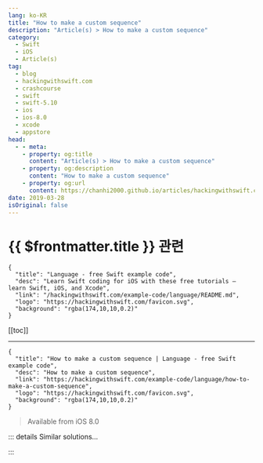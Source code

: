 ```yaml
---
lang: ko-KR
title: "How to make a custom sequence"
description: "Article(s) > How to make a custom sequence"
category:
  - Swift
  - iOS
  - Article(s)
tag: 
  - blog
  - hackingwithswift.com
  - crashcourse
  - swift
  - swift-5.10
  - ios
  - ios-8.0
  - xcode
  - appstore
head:
  - - meta:
    - property: og:title
      content: "Article(s) > How to make a custom sequence"
    - property: og:description
      content: "How to make a custom sequence"
    - property: og:url
      content: https://chanhi2000.github.io/articles/hackingwithswift.com/example-code/language/how-to-make-a-custom-sequence.html
date: 2019-03-28
isOriginal: false
---
```


# {{ $frontmatter.title }} 관련

```component VPCard
{
  "title": "Language - free Swift example code",
  "desc": "Learn Swift coding for iOS with these free tutorials – learn Swift, iOS, and Xcode",
  "link": "/hackingwithswift.com/example-code/language/README.md",
  "logo": "https://hackingwithswift.com/favicon.svg",
  "background": "rgba(174,10,10,0.2)"
}
```

[[toc]]

---

```component VPCard
{
  "title": "How to make a custom sequence | Language - free Swift example code",
  "desc": "How to make a custom sequence",
  "link": "https://hackingwithswift.com/example-code/language/how-to-make-a-custom-sequence",
  "logo": "https://hackingwithswift.com/favicon.svg",
  "background": "rgba(174,10,10,0.2)"
}
```

> Available from iOS 8.0

<!-- TODO: 작성 -->

<!-- 
When you use a `for-in` loop, Swift maps that code to a `while` loop that generates an iterator for your data. Swift then calls `next()` on that iterator repeatedly until it gets back `nil` to signal that the loop has ended.

This functionality is all handled through two protocols: `Sequence` describes something that can be looped over, and `IteratorProtocol` describes something that iterates over a sequence. If you combine them both into a single type, all you need to do is implement a `next()` method returning whatever value comes next in your sequence.

Let’s walk through a simple sequence that counts doubles up from 1, so it will count 1, 2, 4, 8, 16, 32, 64, 128, 256, and so on until we run out of integers that can be stored in `Int`.

In code this means creating a new `DoubleGenerator` struct that conforms to both `Sequence` and `IteratorProtocol`. Because this type conforms to both protocols, we only need to implement one method: `next()`. This should double the current number then return it, however we need to do that doubling inside a `defer` block so that we only double *after* we’ve returned.

Here’s the code:

```swift
struct DoubleGenerator: Sequence, IteratorProtocol {
    var current = 1

    mutating func next() -> Int? {
        defer {
            current *= 2
        }

        return current
    }
}
```

As that’s an infinite sequence you should be careful using it. For example, this code increments a counter each time its loop goes around and exits the loop when the counter reaches 10.

```swift
var i = 0

let numbers = DoubleGenerator()
for number in numbers {
    i += 1
    if i == 10 { break }

    print(number)
}
```

That will print doubles of 1 through to 256.

If you want your iterator and sequences to be *different* types, you’ll need to add a `makeIterator()` method to your sequence.

-->

::: details Similar solutions…

<!--
/quick-start/concurrency/whats-the-difference-between-sequence-asyncsequence-and-asyncstream">What’s the difference between Sequence, AsyncSequence, and AsyncStream? 
/quick-start/concurrency/how-to-convert-an-asyncsequence-into-a-sequence">How to convert an AsyncSequence into a Sequence 
/example-code/language/what-is-a-lazy-sequence">What is a lazy sequence? 
/example-code/games/how-to-run-skactions-in-a-sequence">How to run SKActions in a sequence 
/example-code/language/how-to-find-the-longest-initial-sequence-in-an-array">How to find the longest initial sequence in an array</a>
-->

:::


